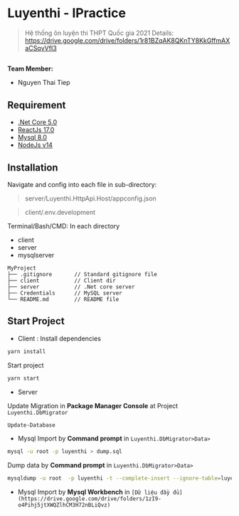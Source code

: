 # Luyenthi - IPractice

> Hệ thống ôn luyện thi THPT Quốc gia 2021
> Details: https://drive.google.com/drive/folders/1r81BZqAK8QKnTY8KkGffmAXaCSqvVfI3 

##

**Team Member:**

- Nguyen Thai Tiep

## Requirement

- [.Net Core 5.0](https://docs.microsoft.com/en-us/ef/core/)
- [ReactJs 17.0](https://reactjs.org/docs/getting-started.html)
- [Mysql 8.0](https://dev.mysql.com/downloads/)
- [NodeJs v14](https://nodejs.org/en/download/)

## Installation

Navigate and config into each file in sub-directory:

> server/Luyenthi.HttpApi.Host/appconfig.json

> client/.env.development

Terminal/Bash/CMD:
In each directory

- client
- server
- mysqlserver

```
MyProject
├── .gitignore       // Standard gitignore file
├── client           // Client dir
├── server           // .Net core server
├── Credentials      // MySQL server
└── README.md        // README file

```

## Start Project

- Client :
  Install dependencies

```sh
yarn install
```

Start project

```sh
yarn start
```

- Server

Update Migration in **Package Manager Console** at Project `Luyenthi.DbMigrator`

```sh
Update-Database
```

- Mysql
  Import by **Command prompt** in `Luyenthi.DbMigrator>Data>`

```sh
mysql -u root -p luyenthi > dump.sql
```

Dump data by **Command prompt** in `Luyenthi.DbMigrator>Data>`

```sh
mysqldump -u root  -p luyenthi -t --complete-insert --ignore-table=luyenthi.__efmigrationshistory > dump.sql
```
- Mysql
  Import by **Mysql Workbench** in `[Dữ liệu đầy đủ](https://drive.google.com/drive/folders/1zI9-o4Pihj5jtXWQZlhCM3H72nBLiQvz)`
